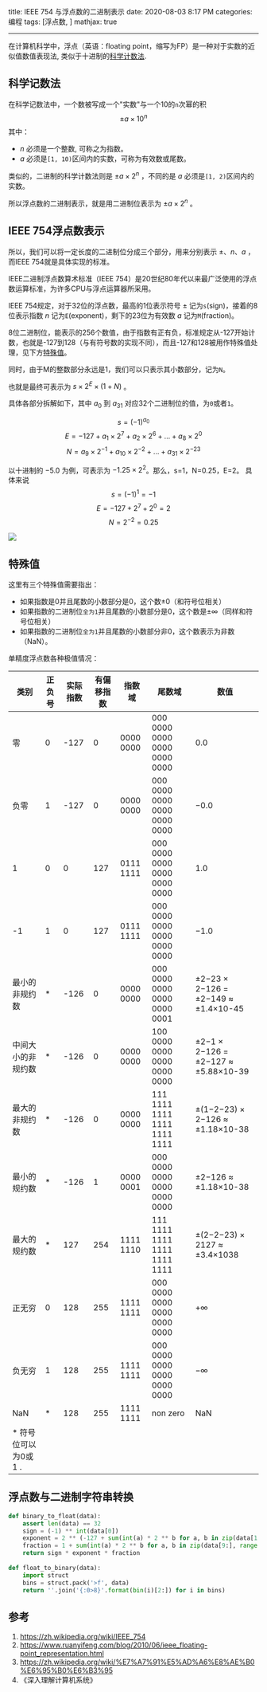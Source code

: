 title: IEEE 754 与浮点数的二进制表示
date: 2020-08-03 8:17 PM
categories: 编程
tags: [浮点数, ]
mathjax: true

---

在计算机科学中，浮点（英语：floating point，缩写为FP）是一种对于实数的近似值数值表现法, 类似于十进制的[科学计数法](https://zh.wikipedia.org/wiki/%E7%A7%91%E5%AD%A6%E8%AE%B0%E6%95%B0%E6%B3%95).
<!--more-->
## 科学记数法
在科学记数法中，一个数被写成一个"实数"与一个10的`n`次幂的积
$$\pm a \times 10 ^ n$$
其中：
* $n$ 必须是一个整数, 可称之为指数。
* $a$ 必须是`[1, 10)`区间内的实数，可称为有效数或尾数。

类似的，二进制的科学计数法则是 $\pm a \times 2 ^ n$ ，不同的是 $a$ 必须是`[1, 2)`区间内的实数。

所以浮点数的二进制表示，就是用二进制位表示为 $\pm a \times 2 ^ n$ 。

## IEEE 754浮点数表示
所以，我们可以将一定长度的二进制位分成三个部分，用来分别表示 $\pm$、$n$、$a$ ，而IEEE 754就是具体实现的标准。

IEEE二进制浮点数算术标准（IEEE 754）是20世纪80年代以来最广泛使用的浮点数运算标准，为许多CPU与浮点运算器所采用。

IEEE 754规定，对于32位的浮点数，最高的1位表示符号 $\pm$ 记为`s`(sign)，接着的8位表示指数 $n$ 记为`E`(exponent)，剩下的23位为有效数 $a$ 记为`M`(fraction)。

8位二进制位，能表示的256个数值，由于指数有正有负，标准规定从-127开始计数，也就是-127到128（与有符号数的实现不同），而且-127和128被用作特殊值处理，见下方[特殊值](#特殊值)。

同时，由于M的整数部分永远是1，我们可以只表示其小数部分，记为`N`。

也就是最终可表示为 $s \times 2 ^ E \times (1+N)$ 。

具体各部分拆解如下，其中 $a_0$ 到 $a_{31}$ 对应32个二进制位的值，为`0`或者`1`。

$$s = (-1)^{a_{0}}$$
$$E = -127 + a_{1}\times 2^{7} + a_{2}\times 2^{6} + \dots + a_{8}\times2^0$$
$$N = a_{9}\times 2^{-1} + a_{10}\times 2^{-2} + \dots + a_{31}\times2^{-23}$$

以十进制的 $-5.0$ 为例，可表示为 $-1.25 \times 2 ^ 2$。那么，s=1，N=0.25，E=2。
具体来说
$$s=(-1)^1=-1$$
$$E=-127 + 2^7 + 2^0 = 2$$
$$N=2^{-2}=0.25$$

![](http://image.runjf.com/mweb/2020-08-04-15965370742818.jpg)

## 特殊值
这里有三个特殊值需要指出：
* 如果指数是0并且尾数的小数部分是0，这个数±0（和符号位相关）
* 如果指数的二进制位`全为1`并且尾数的小数部分是0，这个数是±∞（同样和符号位相关）
* 如果指数的二进制位`全为1`并且尾数的小数部分非0，这个数表示为非数（NaN）。

单精度浮点数各种极值情况：

| 类别 | 正负号 | 实际指数 | 有偏移指数 | 指数域 | 尾数域 | 数值 |
| --- | --- | --- | --- | --- | --- | --- |
| 零 | 0 | -127 | 0 | 0000 0000 | 000 0000 0000 0000 0000 0000 | 0.0 |
| 负零 | 1 | -127 | 0 | 0000 0000 | 000 0000 0000 0000 0000 0000 | −0.0 |
| 1 | 0 | 0 | 127 | 0111 1111 | 000 0000 0000 0000 0000 0000 | 1.0 |
| -1 | 1 | 0 | 127 | 0111 1111 | 000 0000 0000 0000 0000 0000 | −1.0 |
| 最小的非规约数 | * | -126 | 0 | 0000 0000 | 000 0000 0000 0000 0000 0001 | ±2−23 × 2−126 = ±2−149 ≈ ±1.4×10-45 |
| 中间大小的非规约数 | * | -126 | 0 | 0000 0000 | 100 0000 0000 0000 0000 0000 | ±2−1 × 2−126 = ±2−127 ≈ ±5.88×10-39 |
| 最大的非规约数 | * | -126 | 0 | 0000 0000 | 111 1111 1111 1111 1111 1111 | ±(1−2−23) × 2−126 ≈ ±1.18×10-38 |
| 最小的规约数 | * | -126 | 1 | 0000 0001 | 000 0000 0000 0000 0000 0000 | ±2−126 ≈ ±1.18×10-38 |
| 最大的规约数 | * | 127 | 254 | 1111 1110 | 111 1111 1111 1111 1111 1111 | ±(2−2−23) × 2127 ≈ ±3.4×1038 |
| 正无穷 | 0 | 128 | 255 | 1111 1111 | 000 0000 0000 0000 0000 0000 | +∞ |
| 负无穷 | 1 | 128 | 255 | 1111 1111 | 000 0000 0000 0000 0000 0000 | −∞ |
| NaN | * | 128 | 255 | 1111 1111 | non zero | NaN |
| * 符号位可以为0或1 . |

## 浮点数与二进制字符串转换
```python
def binary_to_float(data):
    assert len(data) == 32
    sign = (-1) ** int(data[0])
    exponent = 2 ** (-127 + sum(int(a) * 2 ** b for a, b in zip(data[1:9], range(7, -1, -1))))
    fraction = 1 + sum(int(a) * 2 ** b for a, b in zip(data[9:], range(-1, -24, -1)))
    return sign * exponent * fraction
    
def float_to_binary(data):
    import struct
    bins = struct.pack('>f', data)
    return ''.join('{:0>8}'.format(bin(i)[2:]) for i in bins)
```

## 参考
1. https://zh.wikipedia.org/wiki/IEEE_754
2. https://www.ruanyifeng.com/blog/2010/06/ieee_floating-point_representation.html
3. https://zh.wikipedia.org/wiki/%E7%A7%91%E5%AD%A6%E8%AE%B0%E6%95%B0%E6%B3%95
4. 《深入理解计算机系统》
